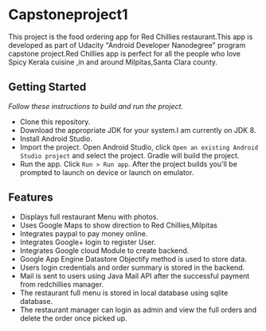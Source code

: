 # Capstoneproject1
This project is the food ordering app for Red Chillies restaurant.This app is developed as part of Udacity "Android Developer  Nanodegree" program capstone project.Red Chillies app is perfect for all the people who love Spicy Kerala cuisine ,in and around Milpitas,Santa Clara county.

## Getting Started
_Follow these instructions to build and run the project._
* Clone this repository.
* Download the appropriate JDK for your system.I am currently on JDK 8.
* Install Android Studio.
* Import the project. Open Android Studio, click `Open an existing Android Studio project` and select the project. Gradle will   build the project.
* Run the app. Click `Run > Run app`. After the project builds you'll be prompted to launch on device or launch on emulator.

## Features
* Displays full restaurant Menu with photos. 
* Uses Google Maps to show direction to Red Chillies,Milpitas 
* Integrates paypal to pay money online.
* Integrates Google+ login  to register User.
* Integrates Google cloud Module to create backend.
* Google App Engine Datastore Objectify method is used to store data.
* Users login credentials and order summary is stored in the backend.
* Mail is sent to users using Java Mail API after the successful payment from redchillies manager.
* The restaurant full menu is stored in local database using sqlite database.
* The restaurant manager can login as admin and view the full orders and delete the order once picked up.
